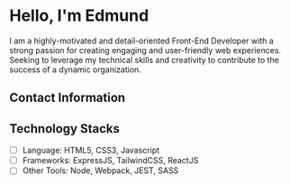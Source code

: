 <!--
### Hi there 👋
**Edmund0/Edmund0** is a ✨ _special_ ✨ repository because its `README.md` (this file) appears on your GitHub profile.

Here are some ideas to get you started:

- 🔭 I’m currently working on ...
- 🌱 I’m currently learning ...
- 👯 I’m looking to collaborate on ...
- 🤔 I’m looking for help with ...
- 💬 Ask me about ...
- 📫 How to reach me: ...
- 😄 Pronouns: ...
- ⚡ Fun fact: ...
-->

# Hello, I'm Edmund

I am a highly-motivated and detail-oriented Front-End Developer with a strong passion for creating engaging and user-friendly web experiences. Seeking to leverage my technical skills and creativity to contribute to the success of a dynamic organization.

## Contact Information

## Technology Stacks

- [ ] Language: HTML5, CSS3, Javascript
- [ ] Frameworks: ExpressJS, TailwindCSS, ReactJS
- [ ] Other Tools: Node, Webpack, JEST, SASS
